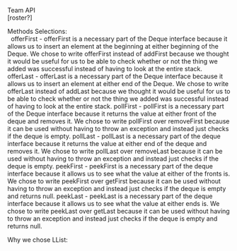 Team API </br>
[roster?]

Methods Selections: </br>
    offerFirst - offerFirst is a necessary part of the Deque interface because it allows us to insert an element at the beginning at either beginning of the Deque. We chose to write offerFirst instead of addFirst because we thought it would be useful for us to be able to check whether or not the thing we added was successful instead of having to look at the entire stack. </br>
    offerLast - offerLast is a necessary part of the Deque interface because it allows us to insert an element at either end of the Deque. We chose to write offerLast instead of addLast because we thought it would be useful for us to be able to check whether or not the thing we added was successful instead of having to look at the entire stack.
    pollFirst - pollFirst is a necessary part of the Deque interface because it returns the value at either front of the deque and removes it. We chose to write pollFirst over removeFirst because it can be used without having to throw an exception and instead just checks if the deque is empty. 
    pollLast - pollLast is a necessary part of the deque interface because it returns the value at either end of the deque and removes it. We chose to write pollLast over removeLast because it can be used without having to throw an exception and instead just checks if the deque is empty. 
    peekFirst - peekFirst is a necessary part of the deque interface because it allows us to see what the value at either of the fronts is. We chose to write peekFirst over getFirst because it can be used without having to throw an exception and instead just checks if the deque is empty and returns null.
    peekLast - peekLast is a necessary part of the deque interface because it allows us to see what the value at either ends is. We chose to write peekLast over getLast because it can be used without having to throw an exception and instead just checks if the deque is empty and returns null.

Why we chose LList:
